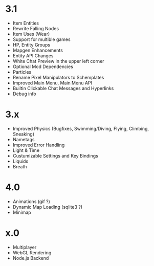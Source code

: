 # 3.1
- Item Entities
- Rewrite Falling Nodes
- Item Uses (Wear)
- Support for multible games
- HP, Entity Groups
- Mapgen Enhancements
- Entity API Changes
- White Chat Preview in the upper left corner
- Optional Mod Dependencies
- Particles
- Rename Pixel Manipulators to Schemplates
- Improved Main Menu, Main Menu API
- Builtin Clickable Chat Messages and Hyperlinks
- Debug info

# 3.x
- Improved Physics (Bugfixes, Swimming/Diving, Flying, Climbing, Sneaking)
- Nametags
- Improved Error Handling
- Light & Time
- Custumizable Settings and Key Bindings
- Liquids
- Breath

# 4.0
- Animations (gif ?)
- Dynamic Map Loading (sqlite3 ?)
- Minimap

# x.0
- Multiplayer
- WebGL Rendering
- Node.js Backend
